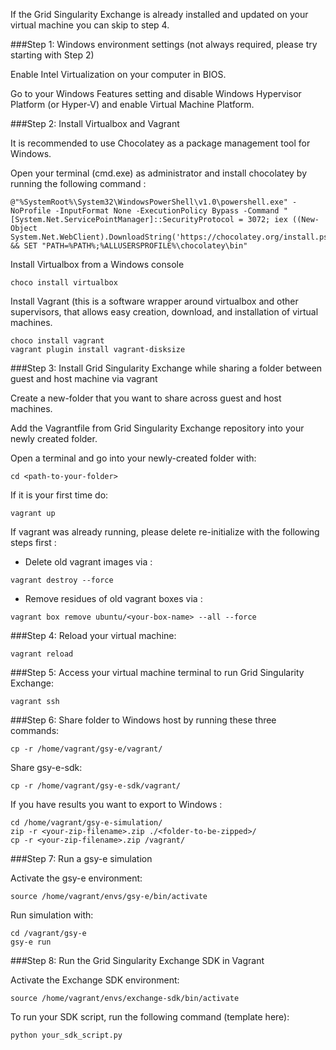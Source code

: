 If the Grid Singularity Exchange is already installed and updated on your virtual machine you can skip to step 4.

###Step 1: Windows environment settings (not always required, please try starting with Step 2)

Enable Intel Virtualization on your computer in BIOS.

Go to your Windows Features setting and disable Windows Hypervisor Platform (or Hyper-V) and enable Virtual Machine Platform.

###Step 2: Install Virtualbox and Vagrant

It is recommended to use Chocolatey as a package management tool for Windows.

Open your terminal (cmd.exe) as administrator and install chocolatey by running the following command :

```
@"%SystemRoot%\System32\WindowsPowerShell\v1.0\powershell.exe" -NoProfile -InputFormat None -ExecutionPolicy Bypass -Command "[System.Net.ServicePointManager]::SecurityProtocol = 3072; iex ((New-Object System.Net.WebClient).DownloadString('https://chocolatey.org/install.ps1'))" && SET "PATH=%PATH%;%ALLUSERSPROFILE%\chocolatey\bin"
```

Install Virtualbox from a Windows console

```
choco install virtualbox
```

Install Vagrant (this is a software wrapper around virtualbox and other supervisors, that allows easy creation, download, and installation of virtual machines.

```
choco install vagrant
vagrant plugin install vagrant-disksize
```

###Step 3: Install Grid Singularity Exchange while sharing a folder between guest and host machine via vagrant

Create a new-folder that you want to share across guest and host machines.

Add the Vagrantfile from Grid Singularity Exchange repository into your newly created folder.

Open a terminal and go into your newly-created folder with:

```
cd <path-to-your-folder>
```

If it is your first time do:

```
vagrant up
```

If vagrant was already running, please delete re-initialize with the following steps first :

* Delete old vagrant images via :

```
vagrant destroy --force
```

* Remove residues of old vagrant boxes via :

```
vagrant box remove ubuntu/<your-box-name> --all --force
```

###Step 4: Reload your virtual machine:

```
vagrant reload
```

###Step 5: Access your virtual machine terminal to run Grid Singularity Exchange:

```
vagrant ssh
```

###Step 6: Share folder to Windows host by running these three commands:

```
cp -r /home/vagrant/gsy-e/vagrant/
```

Share gsy-e-sdk:

```
cp -r /home/vagrant/gsy-e-sdk/vagrant/
```

If you have results you want to export to Windows :

```
cd /home/vagrant/gsy-e-simulation/
zip -r <your-zip-filename>.zip ./<folder-to-be-zipped>/
cp -r <your-zip-filename>.zip /vagrant/
```

###Step 7: Run a gsy-e simulation

Activate the gsy-e environment:

```
source /home/vagrant/envs/gsy-e/bin/activate
```

Run simulation with:

```
cd /vagrant/gsy-e
gsy-e run
```

###Step 8: Run the Grid Singularity Exchange SDK in Vagrant

Activate the Exchange SDK environment:

```
source /home/vagrant/envs/exchange-sdk/bin/activate
```

To run your SDK script, run the following command (template here):

```
python your_sdk_script.py
```

